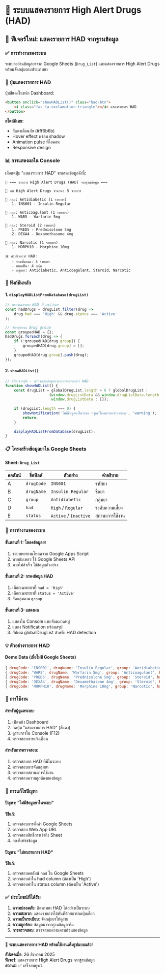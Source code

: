# 🚨 ระบบแสดงรายการ High Alert Drugs (HAD)

## 🎯 **ฟีเจอร์ใหม่: แสดงรายการ HAD จากฐานข้อมูล**

### ✅ **การทำงานของระบบ**

ระบบจะอ่านข้อมูลยาจาก Google Sheets (`Drug_List`) และแสดงรายการ High Alert Drugs พร้อมจัดกลุ่มตามประเภทยา

### 🎨 **ปุ่มแสดงรายการ HAD**

ปุ่มสีแดงในหน้า Dashboard:
```html
<button onclick="showHADList()" class="had-btn">
    <i class="fas fa-exclamation-triangle"></i> แสดงรายการ HAD
</button>
```

**สไตล์พิเศษ**:
- สีแดงเตือนภัย (#ff6b6b)
- Hover effect พร้อม shadow
- Animation pulse ที่ไอคอน
- Responsive design

### 📊 **การแสดงผลใน Console**

เมื่อกดปุ่ม "แสดงรายการ HAD" จะแสดงข้อมูลดังนี้:

```
🚨 === รายการ High Alert Drugs (HAD) จากฐานข้อมูล ===

🎯 พบ High Alert Drugs จำนวน: 5 รายการ

📂 กลุ่ม: Antidiabetic (1 รายการ)
   1. INS001 - Insulin Regular

📂 กลุ่ม: Anticoagulant (1 รายการ)
   1. WAR5 - Warfarin 5mg

📂 กลุ่ม: Steroid (2 รายการ)
   1. PRED5 - Prednisolone 5mg
   2. DEXA4 - Dexamethasone 4mg

📂 กลุ่ม: Narcotic (1 รายการ)
   1. MORPH10 - Morphine 10mg

📊 สรุปรายการ HAD:
   - รวมทั้งหมด: 5 รายการ
   - แยกเป็น: 4 กลุ่ม
   - กลุ่มยา: Antidiabetic, Anticoagulant, Steroid, Narcotic
```

### 🔧 **ฟังก์ชันหลัก**

#### **1. `displayHADListFromDatabase(drugList)`**
```javascript
// กรองเฉพาะยา HAD ที่ active
const hadDrugs = drugList.filter(drug => 
    drug.had === 'High' && drug.status === 'Active'
);

// จัดกลุ่มตาม drug group
const groupedHAD = {};
hadDrugs.forEach(drug => {
    if (!groupedHAD[drug.group]) {
        groupedHAD[drug.group] = [];
    }
    groupedHAD[drug.group].push(drug);
});
```

#### **2. `showHADList()`**
```javascript
// เรียกจากปุ่ม - ตรวจสอบข้อมูลยาและแสดงรายการ HAD
function showHADList() {
    const drugList = globalDrugList.length > 0 ? globalDrugList : 
                    (window.drugListData && window.drugListData.length > 0 ? 
                     window.drugListData : []);
    
    if (drugList.length === 0) {
        showNotification('ไม่มีข้อมูลยาในระบบ กรุณาโหลดรายการยาก่อน', 'warning');
        return;
    }
    
    displayHADListFromDatabase(drugList);
}
```

### 📋 **โครงสร้างข้อมูลยาใน Google Sheets**

#### **Sheet: `Drug_List`**
| คอลัมน์ | ชื่อฟิลด์ | ตัวอย่าง | คำอธิบาย |
|---------|----------|----------|----------|
| A | `drugCode` | `INS001` | รหัสยา |
| B | `drugName` | `Insulin Regular` | ชื่อยา |
| C | `group` | `Antidiabetic` | กลุ่มยา |
| D | `had` | `High` / `Regular` | ระดับความเสี่ยง |
| E | `status` | `Active` / `Inactive` | สถานะการใช้งาน |

### 🚀 **การทำงานของระบบ**

#### **ขั้นตอนที่ 1: โหลดข้อมูลยา**
1. ระบบพยายามโหลดจาก Google Apps Script
2. หากล้มเหลว ใช้ Google Sheets API
3. หากไม่สำเร็จ ใช้ข้อมูลตัวอย่าง

#### **ขั้นตอนที่ 2: กรองข้อมูล HAD**
1. เลือกเฉพาะยาที่ `had = 'High'`
2. เลือกเฉพาะยาที่ `status = 'Active'`
3. จัดกลุ่มตาม `group`

#### **ขั้นตอนที่ 3: แสดงผล**
1. แสดงใน Console แบบจัดหมวดหมู่
2. แสดง Notification พร้อมสรุป
3. อัปเดต globalDrugList สำหรับ HAD detection

### 💡 **ตัวอย่างรายการ HAD**

#### **Demo Data (เมื่อไม่มี Google Sheets)**
```javascript
{ drugCode: 'INS001', drugName: 'Insulin Regular', group: 'Antidiabetic', had: 'High', status: 'Active' }
{ drugCode: 'WAR5', drugName: 'Warfarin 5mg', group: 'Anticoagulant', had: 'High', status: 'Active' }
{ drugCode: 'PRED5', drugName: 'Prednisolone 5mg', group: 'Steroid', had: 'High', status: 'Active' }
{ drugCode: 'DEXA4', drugName: 'Dexamethasone 4mg', group: 'Steroid', had: 'High', status: 'Active' }
{ drugCode: 'MORPH10', drugName: 'Morphine 10mg', group: 'Narcotic', had: 'High', status: 'Active' }
```

### 🎯 **การใช้งาน**

#### **สำหรับผู้ดูแลระบบ**:
1. เปิดหน้า Dashboard
2. กดปุ่ม "แสดงรายการ HAD" (สีแดง)
3. ดูรายการใน Console (F12)
4. ตรวจสอบการแจ้งเตือน

#### **สำหรับการตรวจสอบ**:
1. ตรวจสอบยา HAD ที่มีในระบบ
2. ตรวจสอบการจัดกลุ่มยา
3. ตรวจสอบสถานะการใช้งาน
4. ตรวจสอบความถูกต้องของข้อมูล

### 🔧 **การแก้ไขปัญหา**

#### **ปัญหา: "ไม่มีข้อมูลยาในระบบ"**
**วิธีแก้**:
1. ตรวจสอบการตั้งค่า Google Sheets
2. ตรวจสอบ Web App URL
3. ตรวจสอบสิทธิ์การเข้าถึง Sheet
4. ลองรีเฟรชข้อมูล

#### **ปัญหา: "ไม่พบรายการ HAD"**
**วิธีแก้**:
1. ตรวจสอบคอลัมน์ `had` ใน Google Sheets
2. ตรวจสอบค่าใน had column (ต้องเป็น 'High')
3. ตรวจสอบค่าใน status column (ต้องเป็น 'Active')

### ✅ **ประโยชน์ที่ได้รับ**

1. **ความปลอดภัย**: ติดตามยา HAD ได้อย่างเป็นระบบ
2. **ความสะดวก**: แสดงรายการได้ทันทีด้วยการกดปุ่มเดียว
3. **ความเป็นระเบียบ**: จัดกลุ่มยาให้ดูง่าย
4. **ความถูกต้อง**: ข้อมูลมาจากฐานข้อมูลจริง
5. **การตรวจสอบ**: ตรวจสอบความครบถ้วนของข้อมูล

---

**🎯 ระบบแสดงรายการ HAD พร้อมใช้งานเต็มรูปแบบแล้ว!**

**อัปเดตเมื่อ**: 26 สิงหาคม 2025  
**ฟีเจอร์**: แสดงรายการ High Alert Drugs จากฐานข้อมูล  
**สถานะ**: ✅ เสร็จสมบูรณ์
